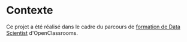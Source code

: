 # Contexte
Ce projet a été réalisé dans le cadre du parcours de [formation de Data Scientist](https://openclassrooms.com/fr/paths/164-data-scientist) d'OpenClassrooms.
